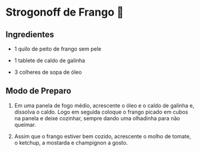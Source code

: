 # Strogonoff de Frango :chicken:



## Ingredientes

- 1 quilo de peito de frango sem pele

- 1 tablete de caldo de galinha

- 3 colheres de sopa de óleo





## Modo de Preparo

1. Em uma panela de fogo médio, acrescente o óleo e o caldo de galinha e, dissolva o caldo. Logo em seguida coloque o frango picado em cubos na panela e deixe cozinhar, sempre dando uma olhadinha para não queimar.



2. Assim que o frango estiver bem cozido, acrescente o molho de tomate, o ketchup, a mostarda e champignon a gosto.







